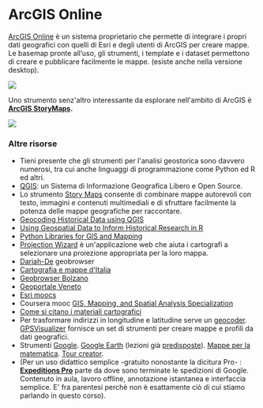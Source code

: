 # ArcGIS Online

[ArcGIS Online](https://www.esriitalia.it/prodotti/la-nostra-offerta/piattaforma-esri/arcgis-online) è un sistema proprietario che permette di integrare i propri dati geografici con quelli di Esri e degli utenti di ArcGIS per creare mappe. Le basemap pronte all’uso, gli strumenti, i template e i dataset permettono di creare e pubblicare facilmente le mappe. (esiste anche nella versione desktop).





![](<../.gitbook/assets/screenshot-www.esri.com-2022.04.19-14\_39\_57 (1).png>)

Uno strumento senz'altro interessante da esplorare nell'ambito di ArcGIS è [**ArcGIS StoryMaps**](https://storymaps.arcgis.com/collections/d34681ac0d1a417894a3a3d955c6913f?item=1)**.**

![](../.gitbook/assets/screenshot-storymaps.arcgis.com-2022.04.19-23\_56\_05.png)

### Altre risorse

* Tieni presente che gli strumenti per l'analisi geostorica sono davvero numerosi, tra cui anche linguaggi di programmazione come Python ed R ed altri.
* [QGIS](https://www.qgis.org/it/site/): un Sistema di Informazione Geografica Libero e Open Source.
* Lo strumento  [Story Maps](https://storymaps.arcgis.com/stories/de1edc28ecae42c2a1849d108350c997) consente di combinare mappe autorevoli con testo, immagini e contenuti multimediali e di sfruttare facilmente la potenza delle mappe geografiche per raccontare.
* [Geocoding Historical Data using QGIS](https://programminghistorian.org/en/lessons/geocoding-qgis)
* [Using Geospatial Data to Inform Historical Research in R](https://programminghistorian.org/en/lessons/geospatial-data-analysis)
* [Python Libraries for GIS and Mapping](https://gisgeography.com/python-libraries-gis-mapping/)
* [Projection Wizard](https://projectionwizard.org/) è un'applicazione web che aiuta i cartografi a selezionare una proiezione appropriata per la loro mappa.
* [Dariah-De](https://geobrowser.de.dariah.eu/) geobrowser
* [Cartografia e mappe d'Italia](https://www.geoplan.it/)
* [Geobrowser Bolzano](https://maps.civis.bz.it/?context=PROV-BZ-GEOBROWSER\&lang=it\&bbox=1050000,5820000,1389000,5960000)
* [Geoportale Veneto](https://idt2.regione.veneto.it/)
* [Esri moocs](https://www.esri.com/training/mooc/)
* Coursera mooc [GIS, Mapping, and Spatial Analysis Specialization](https://www.coursera.org/specializations/gis-mapping-spatial-analysis?utm\_source=recommendations\&utm\_medium=email\&utm\_campaign=13651\&sfmc\_id=1766535\&sfmc\_key=0031U00001Oes54QAB)
* [Come si citano i materiali cartografici](https://lib.uwaterloo.ca/locations/umd/digital/citation.html)
* Per trasformare indirizzi in longitudine e latitudine serve un [geocoder](https://www.gpsvisualizer.com/geocoder/). [GPSVisualizer](https://www.gpsvisualizer.com/) fornisce un set di strumenti per creare mappe e profili da dati geografici.
* Strumenti [ Google](https://www.google.com/earth/education/). [Google Earth](https://earth.google.com/web/@0,0,0a,22251752.77375655d,35y,0h,0t,0r) (lezioni già [predisposte](https://www.google.com/intl/it\_ALL/earth/education/resources/)). [Mappe per la matematica](https://edte.ch/blog/maths-maps/?v=3a1ed7090bfa). [Tour creator](https://arvr.google.com/tourcreator/).
* (Per un uso didattico semplice  -gratuito nonostante la dicitura Pro- : [**Expeditions Pro**](https://expeditionspro.com/) parte da dove sono terminate le spedizioni di Google. Contenuto in aula, lavoro offline, annotazione istantanea e interfaccia semplice. E' fra parentesi perchè non è esattamente ciò di cui stiamo parlando in questo corso).
